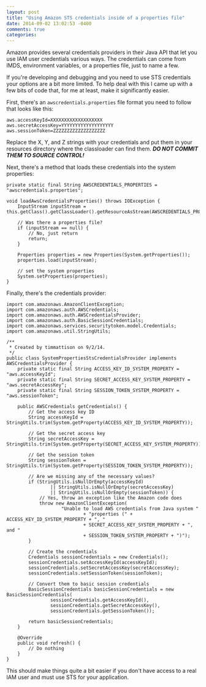 ```yaml
---
layout: post
title: "Using Amazon STS credentials inside of a properties file"
date: 2014-09-02 13:02:53 -0400
comments: true
categories: 
---
```

Amazon provides several credentials providers in their Java API that let you use IAM user credentials various ways.  The credentials can come from IMDS, environment variables, or a properties file, just to name a few.

If you're developing and debugging and you need to use STS credentials your options are a bit more limited.  To help deal with this I came up with a few bits of code that, for me at least, make it significantly easier.

First, there's an `awscredentials.properties` file format you need to follow that looks like this:

```
aws.accessKeyId=XXXXXXXXXXXXXXXXXXX
aws.secretAccessKey=YYYYYYYYYYYYYYYYYYY
aws.sessionToken=ZZZZZZZZZZZZZZZZZZZ
```

Replace the X, Y, and Z strings with your credentials and put them in your resources directory where the classloader can find them.  ***DO NOT COMMIT THEM TO SOURCE CONTROL!***

Next, there's a method that loads these credentials into the system properties:

```
private static final String AWSCREDENTIALS_PROPERTIES = "awscredentials.properties";

void loadAwsCredentialsProperties() throws IOException {
	InputStream inputStream = this.getClass().getClassLoader().getResourceAsStream(AWSCREDENTIALS_PROPERTIES);
	
	// Was there a properties file?
	if (inputStream == null) {
	    // No, just return
	    return;
	}
	
	Properties properties = new Properties(System.getProperties());
	properties.load(inputStream);
	
	// set the system properties
	System.setProperties(properties);
}
```

Finally, there's the credentials provider:

```
import com.amazonaws.AmazonClientException;
import com.amazonaws.auth.AWSCredentials;
import com.amazonaws.auth.AWSCredentialsProvider;
import com.amazonaws.auth.BasicSessionCredentials;
import com.amazonaws.services.securitytoken.model.Credentials;
import com.amazonaws.util.StringUtils;

/**
 * Created by timmattison on 9/2/14.
 */
public class SystemPropertiesStsCredentialsProvider implements AWSCredentialsProvider {
    private static final String ACCESS_KEY_ID_SYSTEM_PROPERTY = "aws.accessKeyId";
    private static final String SECRET_ACCESS_KEY_SYSTEM_PROPERTY = "aws.secretAccessKey";
    private static final String SESSION_TOKEN_SYSTEM_PROPERTY = "aws.sessionToken";

    public AWSCredentials getCredentials() {
        // Get the access key ID
        String accessKeyId = StringUtils.trim(System.getProperty(ACCESS_KEY_ID_SYSTEM_PROPERTY));

        // Get the secret access key
        String secretAccessKey = StringUtils.trim(System.getProperty(SECRET_ACCESS_KEY_SYSTEM_PROPERTY));

        // Get the session token
        String sessionToken = StringUtils.trim(System.getProperty(SESSION_TOKEN_SYSTEM_PROPERTY));

        // Are we missing any of the necessary values?
        if (StringUtils.isNullOrEmpty(accessKeyId)
                || StringUtils.isNullOrEmpty(secretAccessKey)
                || StringUtils.isNullOrEmpty(sessionToken)) {
            // Yes, throw an exception like the Amazon code does
            throw new AmazonClientException(
                    "Unable to load AWS credentials from Java system "
                            + "properties (" + ACCESS_KEY_ID_SYSTEM_PROPERTY + ", "
                            + SECRET_ACCESS_KEY_SYSTEM_PROPERTY + ", and "
                            + SESSION_TOKEN_SYSTEM_PROPERTY + ")");
        }

        // Create the credentials
        Credentials sessionCredentials = new Credentials();
        sessionCredentials.setAccessKeyId(accessKeyId);
        sessionCredentials.setSecretAccessKey(secretAccessKey);
        sessionCredentials.setSessionToken(sessionToken);

        // Convert them to basic session credentials
        BasicSessionCredentials basicSessionCredentials = new BasicSessionCredentials(
                sessionCredentials.getAccessKeyId(),
                sessionCredentials.getSecretAccessKey(),
                sessionCredentials.getSessionToken());

        return basicSessionCredentials;
    }

    @Override
    public void refresh() {
        // Do nothing
    }
}
```

This should make things quite a bit easier if you don't have access to a real IAM user and must use STS for your application.